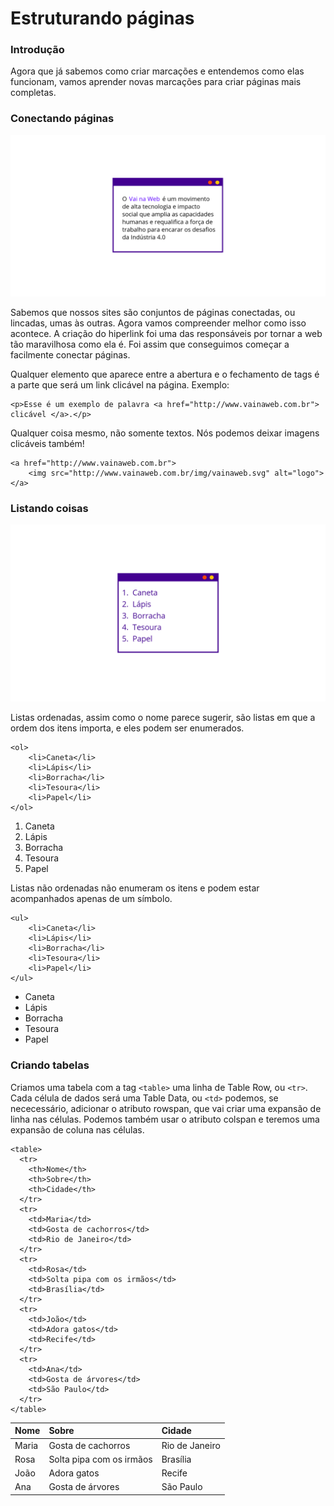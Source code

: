 # Estruturando páginas

### Introdução

Agora que já sabemos como criar marcações e entendemos como elas funcionam, vamos aprender novas marcações para criar páginas mais completas.

### Conectando páginas

![](../../.gitbook/assets/captura-de-tela-de-2019-05-23-11-57-28.png)

Sabemos que nossos sites são conjuntos de páginas conectadas, ou lincadas, umas às outras. Agora vamos compreender melhor como isso acontece. A criação do hiperlink foi uma das responsáveis por tornar a web tão maravilhosa como ela é. Foi assim que conseguimos começar a facilmente conectar páginas. 

Qualquer elemento que aparece entre a abertura e o fechamento de tags é a parte que será um link clicável na página. Exemplo:

```markup
<p>Esse é um exemplo de palavra <a href="http://www.vainaweb.com.br"> clicável </a>.</p>
```

Qualquer coisa mesmo, não somente textos. Nós podemos deixar imagens clicáveis também!

```markup
<a href="http://www.vainaweb.com.br">
    <img src="http://www.vainaweb.com.br/img/vainaweb.svg" alt="logo">
</a>
```

### Listando coisas

![](../../.gitbook/assets/captura-de-tela-de-2019-05-23-12-01-09.png)

Listas ordenadas, assim como o nome parece sugerir, são listas em que a ordem dos itens importa, e eles podem ser enumerados.

```markup
<ol>
    <li>Caneta</li>
    <li>Lápis</li>
    <li>Borracha</li>
    <li>Tesoura</li>
    <li>Papel</li>
</ol>
```

1. Caneta
2. Lápis
3. Borracha
4. Tesoura
5. Papel

Listas não ordenadas não enumeram os itens e podem estar acompanhados apenas de um símbolo.

```markup
<ul>
    <li>Caneta</li>
    <li>Lápis</li>
    <li>Borracha</li>
    <li>Tesoura</li>
    <li>Papel</li>
</ul>
```

* Caneta
* Lápis
* Borracha
* Tesoura
* Papel

### Criando tabelas

Criamos uma tabela com a tag `<table>` uma linha de Table Row, ou `<tr>`. Cada célula de dados será uma Table Data, ou `<td>` podemos, se nececessário, adicionar o atributo rowspan, que vai criar uma expansão de linha nas células. Podemos também usar o atributo colspan e teremos uma expansão de coluna nas células.

```markup
<table>
  <tr>
    <th>Nome</th>
    <th>Sobre</th>
    <th>Cidade</th>
  </tr>
  <tr>
    <td>Maria</td>
    <td>Gosta de cachorros</td>
    <td>Rio de Janeiro</td>
  </tr>
  <tr>
    <td>Rosa</td>
    <td>Solta pipa com os irmãos</td>
    <td>Brasília</td>
  </tr>
  <tr>
    <td>João</td>
    <td>Adora gatos</td>
    <td>Recife</td>
  </tr>
  <tr>
    <td>Ana</td>
    <td>Gosta de árvores</td>
    <td>São Paulo</td>
  </tr>    
</table>
```

| Nome | Sobre | Cidade |
| :--- | :--- | :--- |
| Maria | Gosta de cachorros | Rio de Janeiro |
| Rosa | Solta pipa com os irmãos | Brasília |
| João | Adora gatos | Recife |
| Ana | Gosta de árvores | São Paulo |

